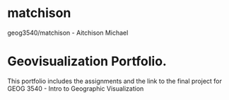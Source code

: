 # matchison
geog3540/matchison - Aitchison Michael
# Geovisualization Portfolio.
This portfolio includes the assignments and the link to the final project for GEOG 3540 - Intro to Geographic Visualization
